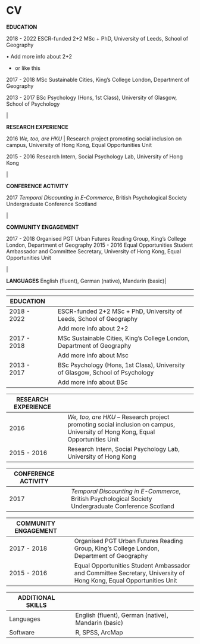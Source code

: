 # CV

**EDUCATION**

2018 - 2022  ESCR-funded 2+2 MSc + PhD, University of Leeds, School of Geography

•	 Add more info about 2+2
- or like this

2017 - 2018   MSc Sustainable Cities, King’s College London, Department of Geography


2013 - 2017   BSc Psychology (Hons, 1st Class), University of Glasgow, School of Psychology

|

**RESEARCH EXPERIENCE**

2016          *We, too, are HKU*  |  Research project promoting social inclusion on campus, University of Hong Kong, Equal Opportunities Unit

2015 - 2016   Research Intern, Social Psychology Lab, University of Hong Kong

|

**CONFERENCE ACTIVITY**

2017          *Temporal Discounting in E-Commerce*, British Psychological Society Undergraduate Conference Scotland

|

**COMMUNITY ENGAGEMENT**

2017 - 2018   Organised PGT Urban Futures Reading Group, King’s College London, Department of Geography
2015 - 2016   Equal Opportunities Student Ambassador and Committee Secretary, University of Hong Kong, Equal Opportunities Unit

|

**LANGUAGES**
English (fluent), German (native), Mandarin (basic)|





----- 

| EDUCATION |||
| - | - | - |
|2018 - 2022|| ESCR-funded 2+2 MSc + PhD, University of Leeds, School of Geography|
|||Add more info about 2+2|
|2017 - 2018|| MSc Sustainable Cities, King’s College London, Department of Geography|
|||Add more info about Msc|
|2013 - 2017|| BSc Psychology (Hons, 1st Class), University of Glasgow, School of Psychology|
|||Add more info about BSc|


|RESEARCH EXPERIENCE|||
|-|-|-|
|2016||*We, too, are HKU* – Research project promoting social inclusion on campus, University of Hong Kong, Equal Opportunities Unit|
|2015 - 2016||Research Intern, Social Psychology Lab, University of Hong Kong|


|CONFERENCE ACTIVITY|||
|-|-|-|
|2017||*Temporal Discounting in E-Commerce*, British Psychological Society Undergraduate Conference Scotland|


|COMMUNITY ENGAGEMENT|||
|-|-|-|
|2017 - 2018||Organised PGT Urban Futures Reading Group, King’s College London, Department of Geography|
|2015 - 2016||Equal Opportunities Student Ambassador and Committee Secretary, University of Hong Kong, Equal Opportunities Unit|


|ADDITIONAL SKILLS|||
|-|-|-|
|Languages||English (fluent), German (native), Mandarin (basic)|
|Software||R, SPSS, ArcMap|

